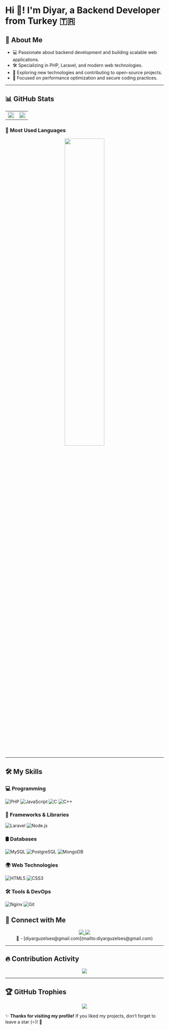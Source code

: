 # Hi 👋! I'm Diyar, a Backend Developer from Turkey 🇹🇷

## 🚀 About Me
- 💻 Passionate about backend development and building scalable web applications.
- 🛠 Specializing in PHP, Laravel, and modern web technologies.
- 🚀 Exploring new technologies and contributing to open-source projects.
- 🔐 Focused on performance optimization and secure coding practices.

---

## 📊 GitHub Stats
<table align="center">
  <tr>
    <td>
      <img src="https://github-readme-stats.vercel.app/api?username=diyarguzelses&show_icons=true&theme=tokyonight&hide_border=true" width="100%"/>
    </td>
    <td>
      <img src="https://github-readme-streak-stats.herokuapp.com?user=diyarguzelses&theme=tokyonight&hide_border=true" width="100%"/>
    </td>
  </tr>
</table>  

### 🚀 Most Used Languages
<p align="center">
  <img src="https://github-readme-stats.vercel.app/api/top-langs/?username=diyarguzelses&layout=compact&theme=tokyonight&hide_border=true" width="50%"/>
</p>  

---

## 🛠 My Skills

### 💻 Programming
![PHP](https://img.shields.io/badge/PHP-777BB4?style=for-the-badge&logo=php&logoColor=white)
![JavaScript](https://img.shields.io/badge/JavaScript-F7DF1E?style=for-the-badge&logo=javascript&logoColor=black)
![C](https://img.shields.io/badge/C-00599C?style=for-the-badge&logo=c&logoColor=white)
![C++](https://img.shields.io/badge/C%2B%2B-00599C?style=for-the-badge&logo=c%2B%2B&logoColor=white)

### 🚀 Frameworks & Libraries
![Laravel](https://img.shields.io/badge/Laravel-FF2D20?style=for-the-badge&logo=laravel&logoColor=white)
![Node.js](https://img.shields.io/badge/Node.js-339933?style=for-the-badge&logo=nodedotjs&logoColor=white)

### 🛢 Databases
![MySQL](https://img.shields.io/badge/MySQL-4479A1?style=for-the-badge&logo=mysql&logoColor=white)
![PostgreSQL](https://img.shields.io/badge/PostgreSQL-316192?style=for-the-badge&logo=postgresql&logoColor=white)
![MongoDB](https://img.shields.io/badge/MongoDB-4EA94B?style=for-the-badge&logo=mongodb&logoColor=white)

### 🌍 Web Technologies
![HTML5](https://img.shields.io/badge/HTML5-E34F26?style=for-the-badge&logo=html5&logoColor=white)
![CSS3](https://img.shields.io/badge/CSS3-1572B6?style=for-the-badge&logo=css3&logoColor=white)

### 🛠 Tools & DevOps
![Nginx](https://img.shields.io/badge/Nginx-269539?style=for-the-badge&logo=nginx&logoColor=white)
![Git](https://img.shields.io/badge/Git-F05032?style=for-the-badge&logo=git&logoColor=white)


## 🌟 Connect with Me
<p align="center">
  <a href="https://www.linkedin.com/in/diyarguzelses/" target="_blank">
    <img src="https://img.shields.io/badge/LinkedIn-0077B5?style=for-the-badge&logo=linkedin&logoColor=white">
  </a>
  <a href="https://www.instagram.com/diyarguzelses/" target="_blank">
    <img src="https://img.shields.io/badge/Instagram-E4405F?style=for-the-badge&logo=instagram&logoColor=white">
  </a>
  <br>
  📧 - [diyarguzelses@gmail.com](mailto:diyarguzelses@gmail.com)
</p>  

---

## 🔥 Contribution Activity
<p align="center">
  <img src="https://github-readme-activity-graph.vercel.app/graph?username=diyarguzelses&theme=tokyonight&hide_border=true">
</p>  

---

## 🏆 GitHub Trophies
<p align="center">
  <img src="https://github-profile-trophy.vercel.app/?username=diyarguzelses&theme=tokyonight&no-frame=true&margin-w=10">
</p>  



✨ **Thanks for visiting my profile!** If you liked my projects, don’t forget to leave a star (⭐)! 🚀  
